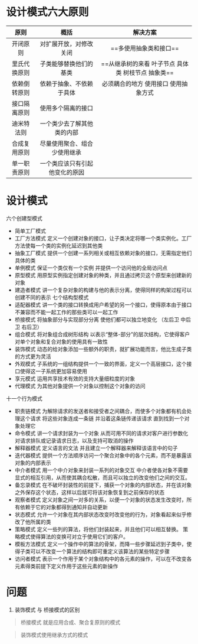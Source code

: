 # 设计模式六大原则

原则 | 概括 | 解决方案
:---:|:---:|:---:
开闭原则 | 对扩展开放，对修改关闭 | ==多使用抽象类和接口==
里氏代换原则 | 子类能够替换他们的基类 | ==从继承树的来看 叶子节点 具体类 树枝节点 抽象类==
依赖倒转原则 | 依赖于抽象、不依赖于具体 | 必须耦合的地方 使用接口 使用抽象方式
接口隔离原则 | 使用多个隔离的接口 | 
迪米特法则 | 一个类少去了解其他类的内部
合成复用原则 | 尽量使用聚合、组合 少使用继承
单一职责原则 | 一个类应该只有引起他变化的原因

# 设计模式
六个创建型模式
- 简单工厂模式 
- 工厂方法模式 定义一个创建对象的接口，让子类决定将哪一个类实例化。工厂方法使每一个类的实例化延迟到其他类
- 抽象工厂模式 提供一个创建一系列相关或相互依赖对象的接口，无需指定他们具体的类
- 单例模式 保证一个类仅有一个实例 并提供一个访问他的全局访问点
- 原型模式 用原型实例指定创建对象的种类，并且通过拷贝这个原型来创建新的对象
- 建造者模式 讲一个复杂对象的构建与他的表示分离，使得同样的构架过程可以创建不同的表示
七个结构型模式
- 适配器模式 讲一个类的接口转换成用户希望的另一个接口，使得原本由于接口不兼容而不能一起工作的那些类可以一起工作
- 桥接模式 将抽象部分与实现部分分离 使他们都可以独立地变化 （左后卫 中后卫 右后卫）
- 组合模式 将对象组合成树形结构 以表示“整体-部分”的层次结构，它使得客户对单个对象和复合对象的使用具有一致性
- 装饰模式 动态的给对象添加一些额外的职责，就扩展功能而言，他比生成子类的方式更为灵活
- 外观模式 子系统的一组结构提供一个一致的界面，定义一个高层接口，这个接口使得这一子系统更加容易使用
- 享元模式 运用共享技术有效的支持大量细粒度的对象
- 代理模式 为其他对象提供一个对象以控制这个对象的访问

十一个行为模式
- 职责链模式 为解除请求的发送者和接受者之间耦合，而使多个对象都有机会处理这个请求 将这些对象连成一条链 并沿着这条链传递该请求 直到找到一个对象处理它
- 命令模式 讲一个请求封装为一个对象 从而可用不同的请求对客户进行参数化 对请求排队或记录请求日志，以及支持可取消的操作
- 解释器模式 定义语言的文法 并且建立一个解释器来解释该语言中的句子
- 迭代器模式 提供一个方法顺序访问一个聚合对象中的各个元素，而不是暴露该对象的内部表示
- 中介者模式 用一个中介对象来封装一系列的对象交互 中介者使各对象不需要显式的相互引用，从而使其耦合松散，而且可以独立的改变他们之间的交互。
- 备忘录模式 在不破坏封装性的前提下，捕获一个对象的内部状态，并在该对象之外保存这个状态，这样以后就可将该对象恢复到之前保存的状态
- 观察者模式 定义对象之间一对多的关系，以便一个对象的状态发生改变时，所有依赖于它的对象都得到通知并自动更新
- 状态模式 允许一个对象在其内部状态改变时改变他的行为，对象看起来似乎修改了他所属的类
- 策略模式 定义一些列的算法，将他们封装起来，并且他们可以相互替换。 策略模式使得算法的变换可对立于使用它们的客户。
- 模板方法模式 定义一个操作中的算法的骨架，而降一些步骤延迟到子类中，使得子类可以不改变一个算法的结构即可重定义该算法的某些特定步骤
- 访问者模式 表示一个作用于某个对象结构中的各元素的操作，可以在不改变各元素得类前提下定义作用于这些元素的新操作


# 问题
1. 装饰模式 与 桥接模式的区别
> 桥接模式 就是应用合成、聚合复原则的模式

> 装饰模式使用继承方式的模式
